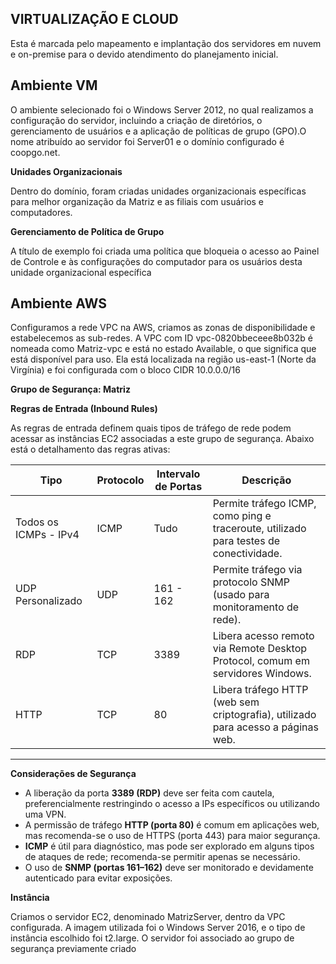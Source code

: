 ## VIRTUALIZAÇÃO E CLOUD
Esta é marcada pelo mapeamento e implantação dos servidores em nuvem e on-premise para o devido atendimento do planejamento inicial. 

## Ambiente VM
O ambiente selecionado foi o Windows Server 2012, no qual realizamos a configuração do servidor, incluindo a criação de diretórios, o gerenciamento de usuários e a aplicação de políticas de grupo (GPO).O nome atribuído ao servidor foi Server01 e o domínio configurado é coopgo.net.

**Unidades Organizacionais**

Dentro do domínio, foram criadas unidades organizacionais específicas para melhor organização da Matriz e as filiais com usuários e computadores.

**Gerenciamento de Política de Grupo**

A título de exemplo foi criada uma política que bloqueia o acesso ao Painel de Controle e às configurações do computador para os usuários desta unidade organizacional específica

## Ambiente AWS

Configuramos a rede VPC na AWS, criamos as zonas de disponibilidade e estabelecemos as sub-redes. A VPC com ID vpc-0820bbeceee8b032b é nomeada como Matriz-vpc e está no estado Available, o que significa que está disponível para uso. Ela está localizada na região us-east-1 (Norte da Virgínia) e foi configurada com o bloco CIDR 10.0.0.0/16 

**Grupo de Segurança: Matriz**


**Regras de Entrada (Inbound Rules)**

As regras de entrada definem quais tipos de tráfego de rede podem acessar as instâncias EC2 associadas a este grupo de segurança. Abaixo está o detalhamento das regras ativas:

| Tipo                    | Protocolo | Intervalo de Portas | Descrição |
|-------------------------|-----------|----------------------|-----------|
| Todos os ICMPs - IPv4   | ICMP      | Tudo                 | Permite tráfego ICMP, como ping e traceroute, utilizado para testes de conectividade. |
| UDP Personalizado       | UDP       | 161 - 162            | Permite tráfego via protocolo SNMP (usado para monitoramento de rede). |
| RDP                     | TCP       | 3389                 | Libera acesso remoto via Remote Desktop Protocol, comum em servidores Windows. |
| HTTP                    | TCP       | 80                   | Libera tráfego HTTP (web sem criptografia), utilizado para acesso a páginas web. |

---

**Considerações de Segurança**

- A liberação da porta **3389 (RDP)** deve ser feita com cautela, preferencialmente restringindo o acesso a IPs específicos ou utilizando uma VPN.
- A permissão de tráfego **HTTP (porta 80)** é comum em aplicações web, mas recomenda-se o uso de HTTPS (porta 443) para maior segurança.
- **ICMP** é útil para diagnóstico, mas pode ser explorado em alguns tipos de ataques de rede; recomenda-se permitir apenas se necessário.
- O uso de **SNMP (portas 161–162)** deve ser monitorado e devidamente autenticado para evitar exposições.


**Instância**

Criamos o servidor EC2, denominado MatrizServer, dentro da VPC configurada. A imagem utilizada foi o Windows Server 2016, e o tipo de instância escolhido foi t2.large. O servidor foi associado ao grupo de segurança previamente criado



